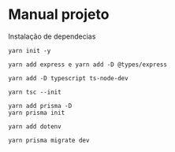 # Manual projeto 

Instalação de dependecias
```
yarn init -y

yarn add express e yarn add -D @types/express 

yarn add -D typescript ts-node-dev

yarn tsc --init

yarn add prisma -D
yarn prisma init

yarn add dotenv

yarn prisma migrate dev
```